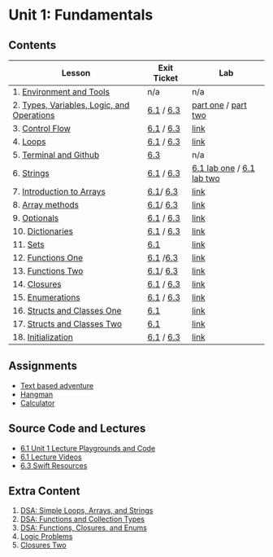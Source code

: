 # Unit 1: Fundamentals

## Contents

| Lesson | Exit Ticket | Lab |
| --- | --- | --- |
| 1. [Environment and Tools](./env-and-tools/README.md) | n/a  | n/a |
| 2. [Types, Variables, Logic, and Operations](./types-variables-logic-operations/README.md) | [6.1](https://canvas.instructure.com/courses/1605734/assignments/11666585) / [6.3](https://canvas.instructure.com/courses/1705726/assignments/12512248) | [part one](https://github.com/joinpursuit/ios-types-variables-logic-operations-lab-1) / [part two](https://github.com/joinpursuit/ios-types-variables-logic-operations-lab-2/) |
| 3. [Control Flow](https://github.com/joinpursuit/Pursuit-Core-iOS/blob/master/fundamentals/control-flow/README.md) | [6.1](https://github.com/joinpursuit/ios-control-flow-exit-ticket) / [6.3](https://canvas.instructure.com/courses/1705726/assignments/12511537) | [link](https://github.com/joinpursuit/ios-control-flow-lab) |
| 4. [Loops](https://github.com/joinpursuit/Pursuit-Core-iOS/blob/master/fundamentals/loops/README.md) | [6.1](https://github.com/joinpursuit/ios-loops-exit-ticket) / [6.3](https://canvas.instructure.com/courses/1705726/assignments/12512029) | [link](https://github.com/joinpursuit/ios-loops-lab) |
| 5. [Terminal and Github](https://github.com/joinpursuit/Pursuit-Core-iOS/blob/master/fundamentals/terminal-github/README.md) | [6.3](https://canvas.instructure.com/courses/1705726/assignments/12553997) | n/a |
| 6. [Strings](https://github.com/joinpursuit/Pursuit-Core-iOS/blob/master/fundamentals/strings/README.md) | [6.1](https://canvas.instructure.com/courses/1605734/assignments/11716423) / [6.3](https://canvas.instructure.com/courses/1705726/assignments/12465043) | [6.1 lab one](https://github.com/joinpursuit/ios-strings-lab-1) / [6.1 lab two](https://github.com/joinpursuit/ios-strings-lab-2) |
| 7. [Introduction to Arrays](https://github.com/joinpursuit/Pursuit-Core-iOS/blob/master/fundamentals/arrays/README.md) | [6.1]()/ [6.3](https://canvas.instructure.com/courses/1705726/assignments/12465053) | [link](https://github.com/joinpursuit/ios-arrays-lab) |
| 8. [Array methods](https://github.com/joinpursuit/Pursuit-Core-iOS/tree/master/fundamentals/arrays-two) | [6.1]()/ [6.3](https://canvas.instructure.com/courses/1705726/assignments/12513526) | [link](https://github.com/joinpursuit/ios-arrays-lab) |
| 9. [Optionals](https://github.com/joinpursuit/Pursuit-Core-iOS/blob/master/fundamentals/optionals/README.md) | [6.1](https://canvas.instructure.com/courses/1605734/assignments/11718335) / [6.3](https://canvas.instructure.com/courses/1705726/assignments/12465067) | [link](https://github.com/joinpursuit/ios-optionals-lab) |
| 10. [Dictionaries](https://github.com/joinpursuit/Pursuit-Core-iOS/blob/master/fundamentals/dictionaries/README.md) | [6.1](https://canvas.instructure.com/courses/1605734/assignments/11718336) / [6.3](https://canvas.instructure.com/courses/1705726/assignments/12465045) | [link](https://github.com/joinpursuit/ios-dictionary-lab) |
| 11. [Sets](link) | [6.1](link) | [link]() |
| 12. [Functions One](https://github.com/joinpursuit/Pursuit-Core-iOS/blob/master/fundamentals/functions-one/README.md) | [6.1](https://canvas.instructure.com/courses/1605734/assignments/11718337) /[6.3](https://canvas.instructure.com/courses/1705726/assignments/12605968) | [link](https://github.com/joinpursuit/ios-functions-lab-1) |
| 13. [Functions Two](https://github.com/joinpursuit/Pursuit-Core-iOS/blob/master/fundamentals/functions-two/README.md) | [6.1]()/ [6.3](https://canvas.instructure.com/courses/1705726/assignments/12465042) | [link](https://github.com/joinpursuit/ios-functions-lab-2) |
| 14. [Closures](https://github.com/joinpursuit/Pursuit-Core-iOS/blob/master/fundamentals/closures-one/README.md) | [6.1](https://canvas.instructure.com/courses/1605734/assignments/11721559) / [6.3](https://canvas.instructure.com/courses/1705726/assignments/12465029) | [link](https://github.com/joinpursuit/ios-closures-lab-1) |
| 15. [Enumerations](https://github.com/joinpursuit/Pursuit-Core-iOS/blob/master/fundamentals/enumerations/README.md) | [6.1](https://canvas.instructure.com/courses/1605734/assignments/11721560) / [6.3](https://canvas.instructure.com/courses/1705726/assignments/12465027) | [link](https://github.com/joinpursuit/ios-enumerations-lab) |
| 16. [Structs and Classes One](https://github.com/joinpursuit/Pursuit-Core-iOS/blob/master/fundamentals/structs-and-classes/README.md) | [6.1](https://canvas.instructure.com/courses/1605734/assignments/11827043) | [link](https://github.com/joinpursuit/ios-structs-classes-lab/) |
| 17. [Structs and Classes Two](https://github.com/joinpursuit/Pursuit-Core-iOS/tree/master/fundamentals/structs-and-classes-two) | [6.1](https://canvas.instructure.com/courses/1605734/assignments/11721561) | [link](https://github.com/joinpursuit/ios-structs-classes-lab-2) |
| 18. [Initialization](https://github.com/joinpursuit/Pursuit-Core-iOS/blob/master/fundamentals/initialization/README.md) | [6.1](https://canvas.instructure.com/courses/1605734/assignments/11856398) / [6.3](https://canvas.instructure.com/courses/1705726/assignments/12465064) | [link](https://github.com/joinpursuit/ios-init-lab) |

## Assignments

- [Text based adventure](https://github.com/joinpursuit/Pursuit-Core-iOS-Unit1-Assignment1/blob/master/README.md)
- [Hangman](https://github.com/joinpursuit/Pursuit-Core-iOS-Unit1-Assignment2/blob/master/README.md)
- [Calculator](https://github.com/joinpursuit/Pursuit-Core-iOS-Unit1-Assignment3/blob/master/README.md)


## Source Code and Lectures

- [6.1 Unit 1 Lecture Playgrounds and Code](./lecture-playgrounds)
- [6.1 Lecture Videos](https://www.youtube.com/channel/UCDN46W3L67JMtrRb-u_cgCA)
- [6.3 Swift Resources](https://docs.google.com/document/d/1RjTsE2zqFZJ47dc9XWJeuy3dK1OrrKsxV44biUSiVuQ/edit#) 



## Extra Content

1. [DSA: Simple Loops, Arrays, and Strings](https://github.com/joinpursuit/DSA-Curriculum/tree/master/simple_loops_arrays_and_strings/ios/README.md)
1. [DSA: Functions and Collection Types](https://github.com/joinpursuit/DSA-Curriculum/blob/master/functions_collection_types/ios/README.md)
1. [DSA: Functions, Closures, and Enums](https://github.com/joinpursuit/DSA-Curriculum/blob/master/functions_closures_enums/ios/README.md)
1. [Logic Problems](https://github.com/joinpursuit/DSA-Curriculum/tree/master/logic_problems)
1. [Closures Two](./closures-two/README.md)
